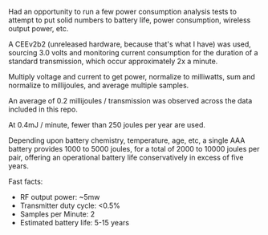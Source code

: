 Had an opportunity to run a few power consumption analysis tests to attempt to put solid numbers to battery life, power consumption, wireless output power, etc.

A CEEv2b2 (unreleased hardware, because that's what I have) was used, sourcing 3.0 volts and monitoring current consumption for the duration of a standard transmission, which occur approximately 2x a minute.

Multiply voltage and current to get power, normalize to milliwatts, sum and normalize to millijoules, and average multiple samples.

An average of 0.2 millijoules / transmission was observed across the data included in this repo.

At 0.4mJ / minute, fewer than 250 joules per year are used.

Depending upon battery chemistry, temperature, age, etc, a single AAA battery provides 1000 to 5000 joules, for a total of 2000 to 10000 joules per pair, offering an operational battery life conservatively in excess of five years.

Fast facts:

* RF output power: ~5mw
* Transmitter duty cycle: <0.5%
* Samples per Minute: 2
* Estimated battery life: 5-15 years
